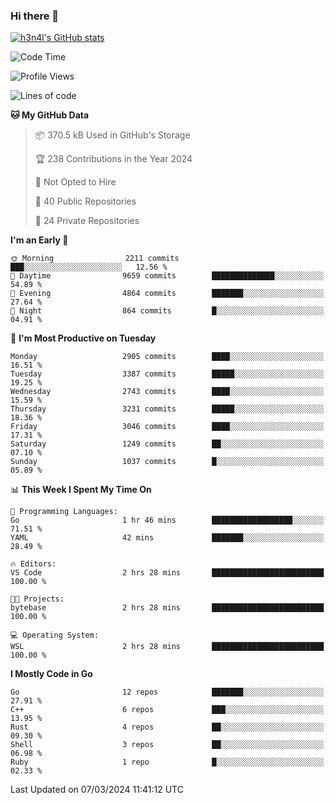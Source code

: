 ### Hi there 👋

[![h3n4l's GitHub stats](https://github-readme-stats.vercel.app/api?username=h3n4l&count_private=true&show_icons=true&theme=radical)](https://github.com/h3n4l/github-readme-stats)

<!--START_SECTION:waka-->
![Code Time](http://img.shields.io/badge/Code%20Time-1%2C845%20hrs%209%20mins-blue)

![Profile Views](http://img.shields.io/badge/Profile%20Views-0-blue)

![Lines of code](https://img.shields.io/badge/From%20Hello%20World%20I%27ve%20Written-5.2%20million%20lines%20of%20code-blue)

**🐱 My GitHub Data** 

> 📦 370.5 kB Used in GitHub's Storage 
 > 
> 🏆 238 Contributions in the Year 2024
 > 
> 🚫 Not Opted to Hire
 > 
> 📜 40 Public Repositories 
 > 
> 🔑 24 Private Repositories 
 > 
**I'm an Early 🐤** 

```text
🌞 Morning                2211 commits        ███░░░░░░░░░░░░░░░░░░░░░░   12.56 % 
🌆 Daytime                9659 commits        ██████████████░░░░░░░░░░░   54.89 % 
🌃 Evening                4864 commits        ███████░░░░░░░░░░░░░░░░░░   27.64 % 
🌙 Night                  864 commits         █░░░░░░░░░░░░░░░░░░░░░░░░   04.91 % 
```
📅 **I'm Most Productive on Tuesday** 

```text
Monday                   2905 commits        ████░░░░░░░░░░░░░░░░░░░░░   16.51 % 
Tuesday                  3387 commits        █████░░░░░░░░░░░░░░░░░░░░   19.25 % 
Wednesday                2743 commits        ████░░░░░░░░░░░░░░░░░░░░░   15.59 % 
Thursday                 3231 commits        █████░░░░░░░░░░░░░░░░░░░░   18.36 % 
Friday                   3046 commits        ████░░░░░░░░░░░░░░░░░░░░░   17.31 % 
Saturday                 1249 commits        ██░░░░░░░░░░░░░░░░░░░░░░░   07.10 % 
Sunday                   1037 commits        █░░░░░░░░░░░░░░░░░░░░░░░░   05.89 % 
```


📊 **This Week I Spent My Time On** 

```text
💬 Programming Languages: 
Go                       1 hr 46 mins        ██████████████████░░░░░░░   71.51 % 
YAML                     42 mins             ███████░░░░░░░░░░░░░░░░░░   28.49 % 

🔥 Editors: 
VS Code                  2 hrs 28 mins       █████████████████████████   100.00 % 

🐱‍💻 Projects: 
bytebase                 2 hrs 28 mins       █████████████████████████   100.00 % 

💻 Operating System: 
WSL                      2 hrs 28 mins       █████████████████████████   100.00 % 
```

**I Mostly Code in Go** 

```text
Go                       12 repos            ███████░░░░░░░░░░░░░░░░░░   27.91 % 
C++                      6 repos             ███░░░░░░░░░░░░░░░░░░░░░░   13.95 % 
Rust                     4 repos             ██░░░░░░░░░░░░░░░░░░░░░░░   09.30 % 
Shell                    3 repos             ██░░░░░░░░░░░░░░░░░░░░░░░   06.98 % 
Ruby                     1 repo              █░░░░░░░░░░░░░░░░░░░░░░░░   02.33 % 
```




 Last Updated on 07/03/2024 11:41:12 UTC
<!--END_SECTION:waka-->

